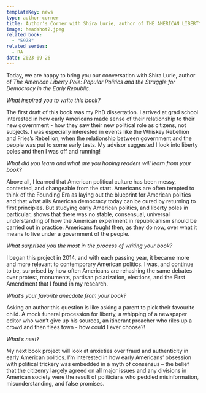 ```yaml
---
templateKey: news
type: author-corner
title: Author's Corner with Shira Lurie, author of THE AMERICAN LIBERTY POLE
image: headshot2.jpeg
related_book:
  - "5978"
related_series:
  - RA
date: 2023-09-26
---
```

Today, we are happy to bring you our conversation with Shira Lurie, author of *The American Liberty Pole: Popular Politics and the Struggle for Democracy in the Early Republic*.

*What inspired you to write this book?* 

The first draft of this book was my PhD dissertation. I arrived at grad school interested in how early Americans made sense of their relationship to their new government - how they saw their new political role as citizens, not subjects. I was especially interested in events like the Whiskey Rebellion and Fries’s Rebellion, when the relationship between government and the people was put to some early tests. My advisor suggested I look into liberty poles and then I was off and running!

*What did you learn and what are you hoping readers will learn from your book?* 

Above all, I learned that American political culture has been messy, contested, and changeable from the start. Americans are often tempted to think of the Founding Era as laying out the blueprint for American politics and that what ails American democracy today can be cured by returning to first principles. But studying early American politics, and liberty poles in particular, shows that there was no stable, consensual, universal understanding of how the American experiment in republicanism should be carried out in practice. Americans fought then, as they do now, over what it means to live under a government of the people.

*What surprised you the most in the process of writing your book?* 

I began this project in 2014, and with each passing year, it became more and more relevant to contemporary American politics. I was, and continue to be, surprised by how often Americans are rehashing the same debates over protest, monuments, partisan polarization, elections, and the First Amendment that I found in my research.

*What’s your favorite anecdote from your book?*

Asking an author this question is like asking a parent to pick their favourite child. A mock funeral procession for liberty, a whipping of a newspaper editor who won’t give up his sources, an itinerant preacher who riles up a crowd and then flees town - how could I ever choose?!

*What’s next?* 

My next book project will look at anxieties over fraud and authenticity in early American politics. I’m interested in how early Americans’ obsession with political trickery was embedded in a myth of consensus – the belief that the citizenry largely agreed on all major issues and any divisions in American society were the result of politicians who peddled misinformation, misunderstanding, and false promises.